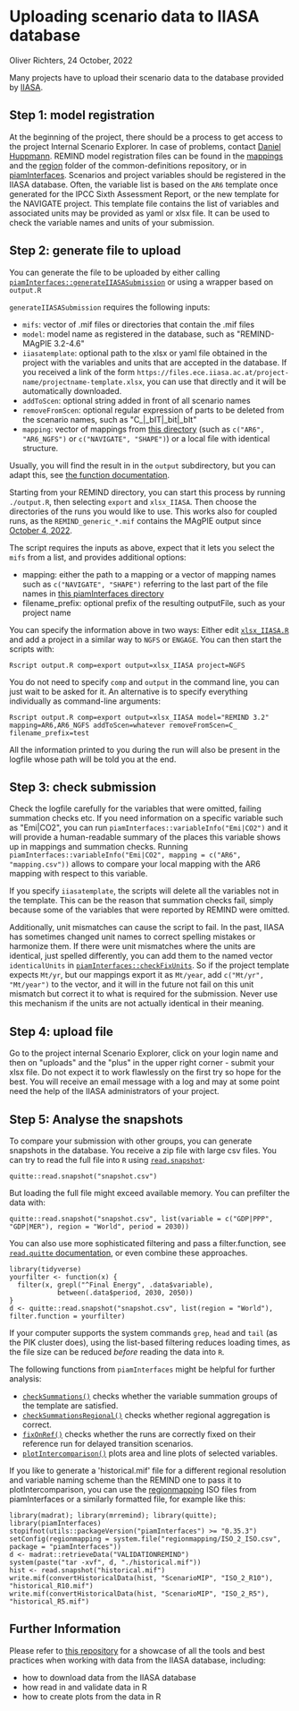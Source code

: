 Uploading scenario data to IIASA database
================
Oliver Richters, 24 October, 2022

Many projects have to upload their scenario data to the database provided by [IIASA](https://iiasa.ac.at/scenario-ensembles-and-database-resources).

## Step 1: model registration

At the beginning of the project, there should be a process to get access to the project Internal Scenario Explorer. In case of problems, contact [Daniel Huppmann](https://iiasa.ac.at/staff/daniel-huppmann).
REMIND model registration files can be found in the [mappings](https://github.com/IAMconsortium/common-definitions/tree/main/mappings) and the [region](https://github.com/IAMconsortium/common-definitions/tree/main/definitions/region/native_regions) folder of the common-definitions repository, or in [piamInterfaces](https://github.com/pik-piam/piamInterfaces/tree/master/inst/registration).
Scenarios and project variables should be registered in the IIASA database.
Often, the variable list is based on the `AR6` template once generated for the IPCC Sixth Assessment Report, or the new template for the NAVIGATE project.
This template file contains the list of variables and associated units may be provided as yaml or xlsx file.
It can be used to check the variable names and units of your submission.

## Step 2: generate file to upload

You can generate the file to be uploaded by either calling [`piamInterfaces::generateIIASASubmission`](https://github.com/pik-piam/piamInterfaces/blob/master/R/generateIIASASubmission.R) or using a wrapper based on `output.R`

`generateIIASASubmission` requires the following inputs:

- `mifs`: vector of .mif files or directories that contain the .mif files
- `model`: model name as registered in the database, such as "REMIND-MAgPIE 3.2-4.6"
- `iiasatemplate`: optional path to the xlsx or yaml file obtained in the project with the variables and units that are accepted in the database. If you received a link of the form `https://files.ece.iiasa.ac.at/project-name/projectname-template.xlsx`, you can use that directly and it will be automatically downloaded.
- `addToScen`: optional string added in front of all scenario names
- `removeFromScen`: optional regular expression of parts to be deleted from the scenario names, such as "C_|_bIT|_bit|_bIt"
- `mapping`: vector of mappings from [this directory](https://github.com/pik-piam/piamInterfaces/tree/master/inst/mappings) (such as `c("AR6", "AR6_NGFS")` or `c("NAVIGATE", "SHAPE")`) or a local file with identical structure.

Usually, you will find the result in in the `output` subdirectory, but you can adapt this, see [the function documentation](https://github.com/pik-piam/piamInterfaces/blob/master/R/generateIIASASubmission.R).

Starting from your REMIND directory, you can start this process by running `./output.R`, then selecting `export` and `xlsx_IIASA`. Then choose the directories of the runs you would like to use. This works also for coupled runs, as the `REMIND_generic_*.mif` contains the MAgPIE output since [October 4, 2022](https://github.com/remindmodel/remind/pull/992).

The script requires the inputs as above, expect that it lets you select the `mifs` from a list, and provides additional options:
- mapping: either the path to a mapping or a vector of mapping names such as `c("NAVIGATE", "SHAPE")` referring to the last part of the file names in [this piamInterfaces directory](https://github.com/pik-piam/piamInterfaces/tree/master/inst/mappings)
- filename_prefix: optional prefix of the resulting outputFile, such as your project name

You can specify the information above in two ways: Either edit [`xlsx_IIASA.R`](../scripts/output/export/xlsx_IIASA.R) and add a project in a similar way to `NGFS` or `ENGAGE`. You can then start the scripts with:
```
Rscript output.R comp=export output=xlsx_IIASA project=NGFS
```
You do not need to specify `comp` and `output` in the command line, you can just wait to be asked for it.
An alternative is to specify everything individually as command-line arguments:
```
Rscript output.R comp=export output=xlsx_IIASA model="REMIND 3.2" mapping=AR6,AR6_NGFS addToScen=whatever removeFromScen=C_ filename_prefix=test
```
All the information printed to you during the run will also be present in the logfile whose path will be told you at the end.

## Step 3: check submission

Check the logfile carefully for the variables that were omitted, failing summation checks etc.
If you need information on a specific variable such as "Emi|CO2", you can run `piamInterfaces::variableInfo("Emi|CO2")` and it will provide a human-readable summary of the places this variable shows up in mappings and summation checks.
Running `piamInterfaces::variableInfo("Emi|CO2", mapping = c("AR6", "mapping.csv"))` allows to compare your local mapping with the AR6 mapping with respect to this variable.

If you specify `iiasatemplate`, the scripts will delete all the variables not in the template. This can be the reason that summation checks fail, simply because some of the variables that were reported by REMIND were omitted.

Additionally, unit mismatches can cause the script to fail. In the past, IIASA has sometimes changed unit names to correct spelling mistakes or harmonize them.
If there were unit mismatches where the units are identical, just spelled differently, you can add them to the named vector `identicalUnits` in [`piamInterfaces::checkFixUnits`](https://github.com/pik-piam/piamInterfaces/blob/master/R/checkFixUnits.R).
So if the project template expects `Mt/yr`, but our mappings export it as `Mt/year`, add `c("Mt/yr", "Mt/year")` to the vector, and it will in the future not fail on this unit mismatch but correct it to what is required for the submission.
Never use this mechanism if the units are not actually identical in their meaning.

## Step 4: upload file

Go to the project internal Scenario Explorer, click on your login name and then on "uploads" and the "plus" in the upper right corner - submit your xlsx file.
Do not expect it to work flawlessly on the first try so hope for the best.
You will receive an email message with a log and may at some point need the help of the IIASA administrators of your project.

## Step 5: Analyse the snapshots

To compare your submission with other groups, you can generate snapshots in the database.
You receive a zip file with large csv files.
You can try to read the full file into `R` using [`read.snapshot`](https://github.com/pik-piam/quitte/blob/master/R/read.snapshot.R):
```
quitte::read.snapshot("snapshot.csv")
```
But loading the full file might exceed available memory.
You can prefilter the data with:
```
quitte::read.snapshot("snapshot.csv", list(variable = c("GDP|PPP", "GDP|MER"), region = "World", period = 2030))
```
You can also use more sophisticated filtering and pass a filter.function,
see [`read.quitte` documentation](https://github.com/pik-piam/quitte/blob/master/R/read.quitte.R),
or even combine these approaches.
```
library(tidyverse)
yourfilter <- function(x) {
  filter(x, grepl("^Final Energy", .data$variable),
            between(.data$period, 2030, 2050))
}
d <- quitte::read.snapshot("snapshot.csv", list(region = "World"), filter.function = yourfilter)
```
If your computer supports the system commands `grep`, `head` and `tail` (as the PIK cluster does),
using the list-based filtering reduces loading times, as the file size can be reduced _before_ reading the data into `R`.

The following functions from `piamInterfaces` might be helpful for further analysis:
- [`checkSummations()`](https://github.com/pik-piam/piamInterfaces/blob/master/R/checkSummations.R) checks whether the variable summation groups of the template are satisfied.
- [`checkSummationsRegional()`](https://github.com/pik-piam/piamInterfaces/blob/master/R/checkSummationsRegional.R) checks whether regional aggregation is correct.
- [`fixOnRef()`](https://github.com/pik-piam/piamInterfaces/blob/master/R/fixOnRef.R) checks whether the runs are correctly fixed on their reference run for delayed transition scenarios.
- [`plotIntercomparison()`](https://github.com/pik-piam/piamInterfaces/blob/master/R/plotIntercomparison.R) plots area and line plots of selected variables.

If you like to generate a 'historical.mif' file for a different regional resolution and variable naming scheme than the REMIND one to pass it to plotIntercomparison, you can use the [regionmapping](https://github.com/pik-piam/piamInterfaces/tree/master/inst/regionmapping) ISO files from piamInterfaces or a similarly formatted file, for example like this:
```
library(madrat); library(mrremind); library(quitte); library(piamInterfaces)
stopifnot(utils::packageVersion("piamInterfaces") >= "0.35.3")
setConfig(regionmapping = system.file("regionmapping/ISO_2_ISO.csv", package = "piamInterfaces"))
d <- madrat::retrieveData("VALIDATIONREMIND")
system(paste("tar -xvf", d, "./historical.mif"))
hist <- read.snapshot("historical.mif")
write.mif(convertHistoricalData(hist, "ScenarioMIP", "ISO_2_R10"), "historical_R10.mif")
write.mif(convertHistoricalData(hist, "ScenarioMIP", "ISO_2_R5"), "historical_R5.mif")
```

## Further Information

Please refer to [this repository](https://gitlab.pik-potsdam.de/REMIND/miptemplate) for a showcase of all the tools and best practices when working with data from the IIASA database, including:
- how to download data from the IIASA database
- how read in and validate data in R
- how to create plots from the data in R
